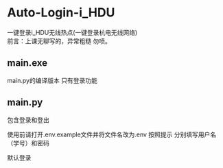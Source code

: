 # Auto-Login-i_HDU
一键登录i_HDU无线热点(一键登录杭电无线网络)  
前言：上课无聊写的，异常粗糙 勿喷。



## main.exe

main.py的编译版本 只有登录功能

## main.py

包含登录和登出

使用前请打开.env.example文件并将文件名改为.env 按照提示 分别填写用户名（学号）和密码

默认登录

